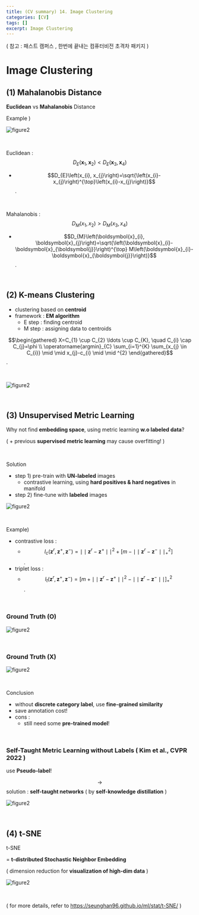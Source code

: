 ```yaml
---
title: (CV summary) 14. Image Clustering
categories: [CV]
tags: []
excerpt: Image Clustering
---
```


<script src="https://cdn.mathjax.org/mathjax/latest/MathJax.js?config=TeX-AMS-MML_HTMLorMML" type="text/javascript"></script>

( 참고 : 패스트 캠퍼스 , 한번에 끝내는 컴퓨터비전 초격차 패키지 )

# Image Clustering

## (1) Mahalanobis Distance

**Euclidean** vs **Mahalanobis** Distance

Example )

![figure2](/assets/img/cv/cv224.png)

<br>

Euclidean : $$D_{E}\left(\boldsymbol{x}_{1}, \boldsymbol{x}_{2}\right) < D_{E}\left(\boldsymbol{x}_{3}, \boldsymbol{x}_{4}\right)$$

- $$D_{E}\left(x_{i}, x_{j}\right)=\sqrt{\left(x_{i}-x_{j}\right)^{\top}\left(x_{i}-x_{j}\right)}$$.

<br>

Mahalanobis : $$D_{M}\left(x_{1}, x_{2}\right)>D_{M}\left(x_{3}, x_{4}\right)$$

-  $$D_{M}\left(\boldsymbol{x}_{i}, \boldsymbol{x}_{j}\right)=\sqrt{\left(\boldsymbol{x}_{i}-\boldsymbol{x}_{\boldsymbol{j}}\right)^{\top} M\left(\boldsymbol{x}_{i}-\boldsymbol{x}_{\boldsymbol{j}}\right)}$$.

<br>

## (2) K-means Clustering

- clustering based on **centroid**
- framework : **EM algorithm**
  - E step : finding centroid
  - M step : assigning data to centroids

$$\begin{gathered}
X=C_{1} \cup C_{2} \ldots \cup C_{K}, \quad C_{i} \cap C_{j}=\phi \\
\operatorname{argmin}_{C} \sum_{i=1}^{K} \sum_{x_{j} \in C_{i}} \mid \mid x_{j}-c_{i} \mid \mid ^{2}
\end{gathered}$$.

<br>

![figure2](/assets/img/cv/cv225.png)

<br>

## (3) Unsupervised Metric Learning

Why not find **embedding space**, using metric learning **w.o labeled data**?

( + previous **supervised metric learning** may cause overfitting! )

<br>

Solution

- step 1) pre-train with **UN-labeled** images
  - contrastive learning, using **hard positives & hard negatives** in manifold
- step 2) fine-tune with **labeled** images

![figure2](/assets/img/cv/cv226.png)

<br>

Example)

- contrastive loss :
  - $$l_{c}\left(\mathbf{z}^{r}, \mathbf{z}^{+}, \mathbf{z}^{-}\right)= \mid \mid \mathbf{z}^{r}-\mathbf{z}^{+} \mid \mid ^{2}+\left[m- \mid \mid \mathbf{z}^{r}-\mathbf{z}^{-} \mid \mid _{+}^{2}\right]$$.
- triplet loss :
  - $$l_{t}\left(\mathbf{z}^{r}, \mathbf{z}^{+}, \mathbf{z}^{-}\right)=\left[m+ \mid \mid \mathbf{z}^{r}-\mathbf{z}^{+} \mid \mid ^{2}- \mid \mid \mathbf{z}^{r}-\mathbf{z}^{-} \mid \mid \right]_{+}^{2}$$.

<br>

### Ground Truth (O)

![figure2](/assets/img/cv/cv227.png)

<br>

### Ground Truth (X)

![figure2](/assets/img/cv/cv228.png)

<br>

Conclusion

- without **discrete category label**, use **fine-grained similarity**
- save annotation cost!
- cons :
  - still need some **pre-trained model**!

<br>

### Self-Taught Metric Learning without Labels ( Kim et al., CVPR 2022 )

use **Pseudo-label**!

$$\rightarrow$$ solution : **self-taught networks** ( by **self-knowledge distillation** )

![figure2](/assets/img/cv/cv229.png)

<br>

## (4) t-SNE

t-SNE

= **t-distributed Stochastic Neighbor Embedding**

( dimension reduction for **visualization of high-dim data** )

![figure2](/assets/img/cv/cv230.png)

<br>

( for more details, refer to https://seunghan96.github.io/ml/stat/t-SNE/ )